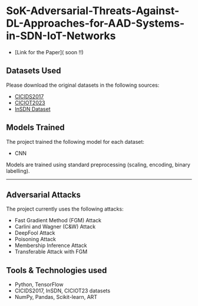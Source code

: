 # SoK-Adversarial-Threats-Against-DL-Approaches-for-AAD-Systems-in-SDN-IoT-Networks

- [Link for the Paper]( soon !!)

## Datasets Used

Please download the original datasets in the following sources:

- [CICIDS2017](https://www.unb.ca/cic/datasets/ids-2017.html)
- [CICIOT2023](https://www.unb.ca/cic/datasets/iotdataset-2023.html)
- [InSDN Dataset](https://aseados.ucd.ie/datasets/SDN/)


## Models Trained

The project trained the following model for each dataset:

- CNN

Models are trained using standard preprocessing (scaling, encoding, binary labelling).

---

## Adversarial Attacks

The project currently uses the following attacks:

- Fast Gradient Method (FGM) Attack
- Carlini and Wagner (C&W) Attack
- DeepFool Attack
- Poisoning Attack
- Membership Inference Attack
- Transferable Attack with FGM


## Tools & Technologies used

- Python, TensorFlow
- CICIDS2017, InSDN, CICIOT23 datasets
- NumPy, Pandas, Scikit-learn, ART
